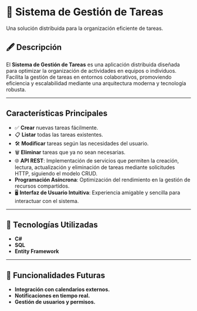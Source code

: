 # 🌟 Sistema de Gestión de Tareas

Una solución distribuida para la organización eficiente de tareas.

## 🖋️ Descripción

El **Sistema de Gestión de Tareas** es una aplicación distribuida diseñada para optimizar la organización de actividades en equipos o individuos. Facilita la gestión de tareas en entornos colaborativos, promoviendo eficiencia y escalabilidad mediante una arquitectura moderna y tecnología robusta.

---

##  Características Principales

- ✅ **Crear** nuevas tareas fácilmente.
- 📋 **Listar** todas las tareas existentes.
- 🛠️ **Modificar** tareas según las necesidades del usuario.
- 🗑️ **Eliminar** tareas que ya no sean necesarias.
- 🌐 **API REST**: Implementación de servicios que permiten la creación, lectura, actualización y eliminación de tareas mediante solicitudes HTTP, siguiendo el modelo CRUD.
-  **Programación Asíncrona**: Optimización del rendimiento en la gestión de recursos compartidos.
- 🖥️ **Interfaz de Usuario Intuitiva**: Experiencia amigable y sencilla para interactuar con el sistema.

---

## 🚀 Tecnologías Utilizadas

- **C#**
- **SQL**
- **Entity Framework**

---

## 🔮 Funcionalidades Futuras

- **Integración con calendarios externos.**
- **Notificaciones en tiempo real.**
- **Gestión de usuarios y permisos.**


